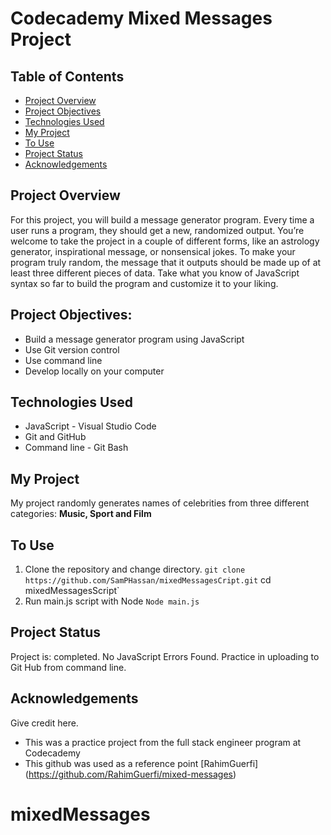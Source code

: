 # Codecademy Mixed Messages Project

## Table of Contents
* [Project Overview](#project-overview)
* [Project Objectives](#project-objectives)
* [Technologies Used](#technologies-used)
* [My Project](#my-project)
* [To Use](#to-use)
* [Project Status](#project-status)
* [Acknowledgements](#acknowledgements)

## Project Overview
For this project, you will build a message generator program. Every time a user runs a program, they should get a new, randomized output. You’re welcome to take the project in a couple of different forms, like an astrology generator, inspirational message, or nonsensical jokes. To make your program truly random, the message that it outputs should be made up of at least three different pieces of data. Take what you know of JavaScript syntax so far to build the program and customize it to your liking.

## Project Objectives:
- Build a message generator program using JavaScript
- Use Git version control
- Use command line
- Develop locally on your computer

## Technologies Used
- JavaScript - Visual Studio Code
- Git and GitHub
- Command line - Git Bash


## My Project
My project randomly generates names of celebrities from three different categories: **Music, Sport and Film**

## To Use
1. Clone the repository and change directory.
`git clone https://github.com/SamPHassan/mixedMessagesCript.git`
cd mixedMessagesScript`
2. Run main.js script with Node
`Node main.js`

## Project Status
Project is: completed. No JavaScript Errors Found. Practice in uploading to Git Hub from command line.


## Acknowledgements
Give credit here.
- This was a practice project from the full stack engineer program at Codecademy
- This github was used as a reference point [RahimGuerfi] (https://github.com/RahimGuerfi/mixed-messages)

# mixedMessages
